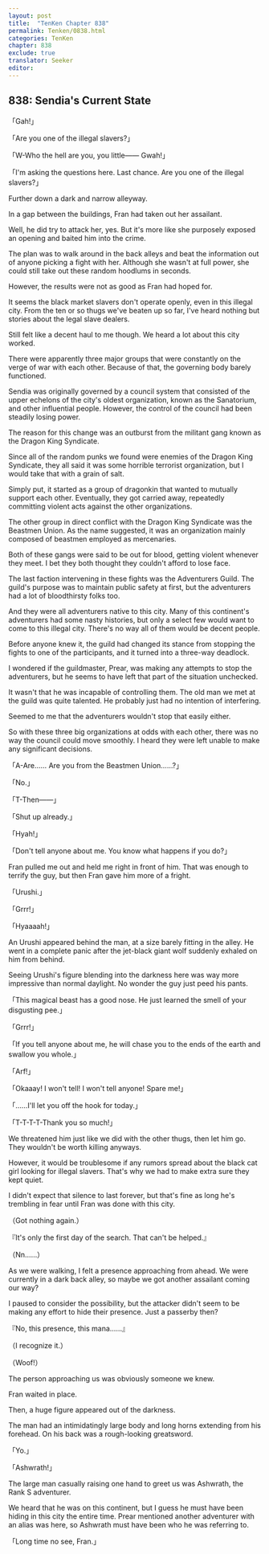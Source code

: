```yaml
---
layout: post
title:  "TenKen Chapter 838"
permalink: Tenken/0838.html
categories: TenKen
chapter: 838
exclude: true
translator: Seeker
editor: 
---
```

<h2>838: Sendia's Current State</h2>

「Gah!」

「Are you one of the illegal slavers?」

「W-Who the hell are you, you little―― Gwah!」

「I'm asking the questions here. Last chance. Are you one of the illegal slavers?」

 Further down a dark and narrow alleyway.

 In a gap between the buildings, Fran had taken out her assailant.

 Well, he did try to attack her, yes. But it's more like she purposely exposed an opening and baited him into the crime.

 The plan was to walk around in the back alleys and beat the information out of anyone picking a fight with her. Although she wasn't at full power, she could still take out these random hoodlums in seconds.

 However, the results were not as good as Fran had hoped for.

 It seems the black market slavers don't operate openly, even in this illegal city. From the ten or so thugs we've beaten up so far, I've heard nothing but stories about the legal slave dealers.

 Still felt like a decent haul to me though. We heard a lot about this city worked.

 There were apparently three major groups that were constantly on the verge of war with each other. Because of that, the governing body barely functioned.

 Sendia was originally governed by a council system that consisted of the upper echelons of the city's oldest organization, known as the Sanatorium, and other influential people. However, the control of the council had been steadily losing power.

 The reason for this change was an outburst from the militant gang known as the Dragon King Syndicate.

 Since all of the random punks we found were enemies of the Dragon King Syndicate, they all said it was some horrible terrorist organization, but I would take that with a grain of salt.

 Simply put, it started as a group of dragonkin that wanted to mutually support each other. Eventually, they got carried away, repeatedly committing violent acts against the other organizations.

 The other group in direct conflict with the Dragon King Syndicate was the Beastmen Union. As the name suggested, it was an organization mainly composed of beastmen employed as mercenaries.

 Both of these gangs were said to be out for blood, getting violent whenever they meet. I bet they both thought they couldn't afford to lose face.

 The last faction intervening in these fights was the Adventurers Guild. The guild's purpose was to maintain public safety at first, but the adventurers had a lot of bloodthirsty folks too.

 And they were all adventurers native to this city. Many of this continent's adventurers had some nasty histories, but only a select few would want to come to this illegal city. There's no way all of them would be decent people.

 Before anyone knew it, the guild had changed its stance from stopping the fights to one of the participants, and it turned into a three-way deadlock.

 I wondered if the guildmaster, Prear, was making any attempts to stop the adventurers, but he seems to have left that part of the situation unchecked.

 It wasn't that he was incapable of controlling them. The old man we met at the guild was quite talented. He probably just had no intention of interfering.

 Seemed to me that the adventurers wouldn't stop that easily either.

 So with these three big organizations at odds with each other, there was no way the council could move smoothly. I heard they were left unable to make any significant decisions.

「A-Are…… Are you from the Beastmen Union……?」

「No.」

「T-Then――」

「Shut up already.」

「Hyah!」

「Don't tell anyone about me. You know what happens if you do?」

 Fran pulled me out and held me right in front of him. That was enough to terrify the guy, but then Fran gave him more of a fright.

「Urushi.」

「Grrr!」

「Hyaaaah!」

 An Urushi appeared behind the man, at a size barely fitting in the alley. He went in a complete panic after the jet-black giant wolf suddenly exhaled on him from behind.

 Seeing Urushi's figure blending into the darkness here was way more impressive than normal daylight. No wonder the guy just peed his pants.

「This magical beast has a good nose. He just learned the smell of your disgusting pee.」

「Grrr!」

「If you tell anyone about me, he will chase you to the ends of the earth and swallow you whole.」

「Arf!」

「Okaaay! I won't tell! I won't tell anyone! Spare me!」

「……I'll let you off the hook for today.」

「T-T-T-T-Thank you so much!」

 We threatened him just like we did with the other thugs, then let him go. They wouldn't be worth killing anyways.

 However, it would be troublesome if any rumors spread about the black cat girl looking for illegal slavers. That's why we had to make extra sure they kept quiet.

 I didn't expect that silence to last forever, but that's fine as long he's trembling in fear until Fran was done with this city.

（Got nothing again.）

『It's only the first day of the search. That can't be helped.』

（Nn……）

 As we were walking, I felt a presence approaching from ahead. We were currently in a dark back alley, so maybe we got another assailant coming our way?

 I paused to consider the possibility, but the attacker didn't seem to be making any effort to hide their presence. Just a passerby then?

『No, this presence, this mana……』

（I recognize it.）

（Woof!）

 The person approaching us was obviously someone we knew.

 Fran waited in place.

 Then, a huge figure appeared out of the darkness.

 The man had an intimidatingly large body and long horns extending from his forehead. On his back was a rough-looking greatsword.

「Yo.」

「Ashwrath!」

 The large man casually raising one hand to greet us was Ashwrath, the Rank S adventurer.

 We heard that he was on this continent, but I guess he must have been hiding in this city the entire time. Prear mentioned another adventurer with an alias was here, so Ashwrath must have been who he was referring to.

「Long time no see, Fran.」


